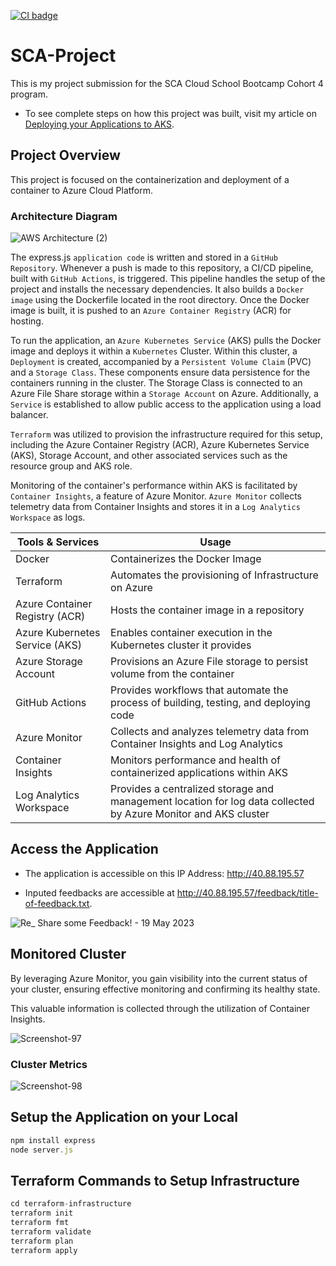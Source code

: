 [![CI badge](https://github.com/FavourDaniel/SCA-Project/actions/workflows/workflow.yml/badge.svg)](https://github.com/FavourDaniel/SCA-Project/actions)


# SCA-Project
This is my project submission for the SCA Cloud School Bootcamp Cohort 4 program.

- To see complete steps on how this project was built, visit my article on [Deploying your Applications to AKS](https://dev.to/danielfavour/deploy-your-application-to-azure-kubernetes-service-1n9d).

## Project Overview
This project is focused on the containerization and deployment of a container to Azure Cloud Platform.

### Architecture Diagram
![AWS Architecture (2)](https://user-images.githubusercontent.com/89241109/239715636-3f882380-dabd-43d3-ab88-bafc3cf065e2.png)


The express.js `application code` is written and stored in a `GitHub Repository`. Whenever a push is made to this repository, a CI/CD pipeline, built with `GitHub Actions`, is triggered. This pipeline handles the setup of the project and installs the necessary dependencies. It also builds a `Docker image` using the Dockerfile located in the root directory. Once the Docker image is built, it is pushed to an `Azure Container Registry` (ACR) for hosting.

To run the application, an `Azure Kubernetes Service` (AKS) pulls the Docker image and deploys it within a `Kubernetes` Cluster. Within this cluster, a `Deployment` is created, accompanied by a `Persistent Volume Claim` (PVC) and a `Storage Class`. These components ensure data persistence for the containers running in the cluster. The Storage Class is connected to an Azure File Share storage within a `Storage Account` on Azure. Additionally, a `Service` is established to allow public access to the application using a load balancer.

`Terraform` was utilized to provision the infrastructure required for this setup, including the Azure Container Registry (ACR), Azure Kubernetes Service (AKS), Storage Account, and other associated services such as the resource group and AKS role.

Monitoring of the container's performance within AKS is facilitated by `Container Insights`, a feature of Azure Monitor. `Azure Monitor` collects telemetry data from Container Insights and stores it in a `Log Analytics Workspace` as logs.

| Tools & Services | Usage |
| ------- | ------- |
| Docker | Containerizes the Docker Image |
| Terraform | Automates the provisioning of Infrastructure on Azure |
| Azure Container Registry (ACR) | Hosts the container image in a repository |
| Azure Kubernetes Service (AKS) | Enables container execution in the Kubernetes cluster it provides |
| Azure Storage Account | Provisions an Azure File storage to persist volume from the container |
| GitHub Actions | Provides workflows that automate the process of building, testing, and deploying code |
| Azure Monitor | Collects and analyzes telemetry data from Container Insights and Log Analytics |
| Container Insights | Monitors performance and health of containerized applications within AKS |
| Log Analytics Workspace | Provides a centralized storage and management location for log data collected by Azure Monitor and AKS cluster |


## Access the Application

- The application is accessible on this IP Address: http://40.88.195.57

- Inputed feedbacks are accessible at http://40.88.195.57/feedback/title-of-feedback.txt.

![Re_ Share some Feedback! - 19 May 2023](https://user-images.githubusercontent.com/59648161/239600716-7bebd81f-c78b-4173-a6f9-d4f8b1fa09be.gif)

## Monitored Cluster
By leveraging Azure Monitor, you gain visibility into the current status of your cluster, ensuring effective monitoring and confirming its healthy state. 

This valuable information is collected through the utilization of Container Insights.

![Screenshot-97](https://user-images.githubusercontent.com/89241109/239716014-6d4c13eb-b344-4144-b09a-113d94aa6746.png)

### Cluster Metrics
![Screenshot-98](https://user-images.githubusercontent.com/89241109/239716064-90f7c0d7-5ce2-454c-9e1e-b21eddf5c1cf.png)

## Setup the Application on your Local
```jsx
npm install express
node server.js
```

## Terraform Commands to Setup Infrastructure
```jsx
cd terraform-infrastructure
terraform init
terraform fmt
terraform validate
terraform plan
terraform apply
```